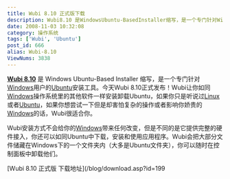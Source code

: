 ```yaml
---
title: Wubi 8.10 正式版下载
description: Wubi8.10 是WindowsUbuntu-BasedInstaller缩写，是一个专门针对Windows用户的Ubuntu安装工具。今天Wubi8.10正式发布！Wubi让你如同Windows操作系统里的其他软件一样安装卸载Ubuntu，如果你只是听说过Linux或者Ubuntu，如果你想尝试一下但是却害怕复杂的操作或者影响你娇贵的Windows的话，Wubi很适合你。
date: 2008-11-03 10:32:08
category: 操作系统
tags: ['Wubi', 'Ubuntu']
post_id: 666
alias: Wubi-8.10
ViewNums: 3838
---
```


**[Wubi 8.10](/blog/wubi-810)** 是 Windows Ubuntu-Based Installer 缩写，是一个专门针对[Windows](/blog/deepin-ghost-xp-sp3-v90-iso)用户的[Ubuntu](/blog/ubuntu-810-intrepid-ibex)安装工具。今天Wubi 8.10正式发布！Wubi让你如同[Windows](/blog/deepin-litexp-windows-xp-sp3-v62)操作系统里的其他软件一样安装卸载Ubuntu，如果你只是听说过[Linux](/tags/Linux)或者[Ubuntu](/tags/Ubuntu)，如果你想尝试一下但是却害怕复杂的操作或者影响你娇贵的[Windows](/blog/windows-xp-sp3-jianti-zhongwen-zhengshiban-xiazai)的话，Wubi很适合你。

Wubi安装方式不会给你的[Windows](/blog/windows-server-2008-data-ent-sta-x64-chs)带来任何改变，但是不同的是它提供完整的硬件接入，你还可以如同Ubuntu中下载，安装和使用应用程序。Wubi会把大部分文件储藏在Windows下的一个文件夹内（大多是Ubuntu文件夹），你可以随时在控制面板中卸载他们。

[Wubi 8.10 正式版 下载地址](/blog/download.asp?id=199

